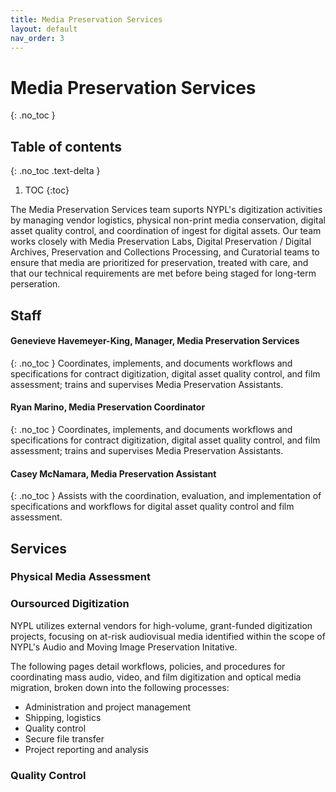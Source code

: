 ```yaml
---
title: Media Preservation Services
layout: default
nav_order: 3
---
```


# Media Preservation Services
{: .no_toc }

## Table of contents
{: .no_toc .text-delta }

1. TOC
{:toc}

The Media Preservation Services team suports NYPL's digitization activities by managing vendor logistics, physical non-print media conservation, digital asset quality control, and coordination of ingest for digital assets. Our team works closely with Media Preservation Labs, Digital Preservation / Digital Archives, Preservation and Collections Processing, and Curatorial teams to ensure that media are prioritized for preservation, treated with care, and that our technical requirements are met before being staged for long-term perseration.

## Staff
#### Genevieve Havemeyer-King, Manager, Media Preservation Services
{: .no_toc }
Coordinates, implements, and documents workflows and specifications for contract digitization, digital asset quality control, and film assessment; trains and supervises Media Preservation Assistants.

#### Ryan Marino, Media Preservation Coordinator
{: .no_toc }
Coordinates, implements, and documents workflows and specifications for contract digitization, digital asset quality control, and film assessment; trains and supervises Media Preservation Assistants.

#### Casey McNamara, Media Preservation Assistant
{: .no_toc }
Assists with the coordination, evaluation, and implementation of specifications and workflows for digital asset quality control and film assessment.

## Services

### Physical Media Assessment

### Oursourced Digitization
NYPL utilizes external vendors for high-volume, grant-funded digitization projects, focusing on at-risk audiovisual media identified within the scope of NYPL's Audio and Moving Image Preservation Initative.

The following pages detail workflows, policies, and procedures for coordinating mass audio, video, and film digitization and optical media migration, broken down into the following processes:

* Administration and project management
* Shipping, logistics
* Quality control
* Secure file transfer
* Project reporting and analysis

### Quality Control


